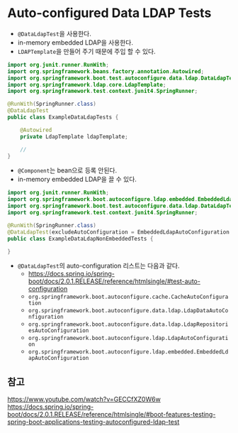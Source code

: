 # Auto-configured Data LDAP Tests

- ```@DataLdapTest```을 사용한다.
- in-memory embedded LDAP을 사용한다.
- ```LDAPTemplate```을 만들어 주기 때문에 주입 할 수 있다.
```java
import org.junit.runner.RunWith;
import org.springframework.beans.factory.annotation.Autowired;
import org.springframework.boot.test.autoconfigure.data.ldap.DataLdapTest;
import org.springframework.ldap.core.LdapTemplate;
import org.springframework.test.context.junit4.SpringRunner;

@RunWith(SpringRunner.class)
@DataLdapTest
public class ExampleDataLdapTests {

	@Autowired
	private LdapTemplate ldapTemplate;

	//
}
```
- ```@Component```는 bean으로 등록 안된다.
- in-memory embedded LDAP을 끌 수 있다.
```java
import org.junit.runner.RunWith;
import org.springframework.boot.autoconfigure.ldap.embedded.EmbeddedLdapAutoConfiguration;
import org.springframework.boot.test.autoconfigure.data.ldap.DataLdapTest;
import org.springframework.test.context.junit4.SpringRunner;

@RunWith(SpringRunner.class)
@DataLdapTest(excludeAutoConfiguration = EmbeddedLdapAutoConfiguration.class)
public class ExampleDataLdapNonEmbeddedTests {

}
```
- ```@DataLdapTest```의 auto-configuration 리스트는 다음과 같다.
    - https://docs.spring.io/spring-boot/docs/2.0.1.RELEASE/reference/htmlsingle/#test-auto-configuration
    - ```org.springframework.boot.autoconfigure.cache.CacheAutoConfiguration```
    - ```org.springframework.boot.autoconfigure.data.ldap.LdapDataAutoConfiguration```
    - ```org.springframework.boot.autoconfigure.data.ldap.LdapRepositoriesAutoConfiguration```
    - ```org.springframework.boot.autoconfigure.ldap.LdapAutoConfiguration```
    - ```org.springframework.boot.autoconfigure.ldap.embedded.EmbeddedLdapAutoConfiguration```

## 참고
https://www.youtube.com/watch?v=GECCfXZ0W6w
https://docs.spring.io/spring-boot/docs/2.0.1.RELEASE/reference/htmlsingle/#boot-features-testing-spring-boot-applications-testing-autoconfigured-ldap-test
